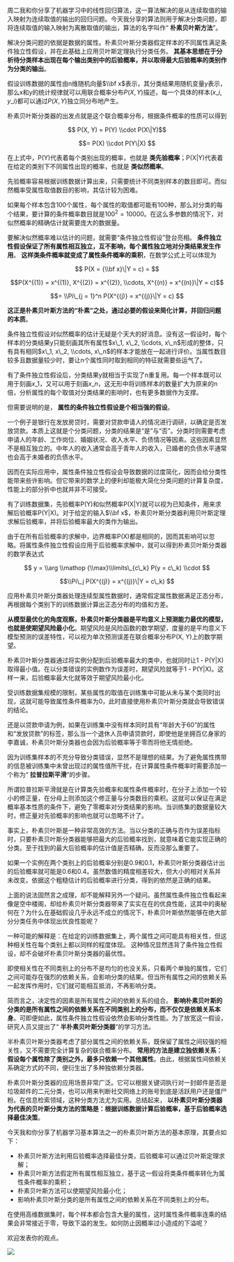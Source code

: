 周二我和你分享了机器学习中的线性回归算法，这一算法解决的是从连续取值的输入映射为连续取值的输出的回归问题。今天我分享的算法则用于解决分类问题，即将连续取值的输入映射为离散取值的输出，算法的名字叫作“ **朴素贝叶斯方法**”。

解决分类问题的依据是数据的属性。朴素贝叶斯分类器假定样本的不同属性满足条件独立性假设，并在此基础上应用贝叶斯定理执行分类任务。 **其基本思想在于分析待分类样本出现在每个输出类别中的后验概率，并以取得最大后验概率的类别作为分类的输出**。

假设训练数据的属性由n维随机向量$\\bf x$表示，其分类结果用随机变量y表示，那么x和y的统计规律就可以用联合概率分布$P(X, Y)$描述，每一个具体的样本$(x\_i, y\_i)$都可以通过$P(X, Y)$独立同分布地产生。

朴素贝叶斯分类器的出发点就是这个联合概率分布，根据条件概率的性质可以得到

$$ P(X, Y) = P(Y) \\cdot P(X\|Y)$$

$$= P(X) \\cdot P(Y\|X) $$

在上式中，P(Y)代表着每个类别出现的概率，也就是 **类先验概率**；P(X\|Y)代表着在给定的类别下不同属性出现的概率，也就是 **类似然概率**。

先验概率容易根据训练数据计算出来，只需要统计不同类别样本的数目即可。而似然概率受属性取值数目的影响，其估计较为困难。

如果每个样本包含100个属性，每个属性的取值都可能有100种，那么对分类的每个结果，要计算的条件概率数目就是$100 ^ 2 = 10000$。在这么多参数的情况下，对似然概率的精确估计就需要庞大的数据量。

要解决似然概率难以估计的问题，就需要“条件独立性假设”登台亮相。 **条件独立性假设保证了所有属性相互独立，互不影响，每个属性独立地对分类结果发生作用**。 **这样类条件概率就变成了属性条件概率的乘积**，在数学公式上可以体现为

$$ P(X = {\\bf x}\|Y = c) = $$

$$P(X^{(1)} = x^{(1)}, X^{(2)} = x^{(2)}, \\cdots, X^{(n)} = x^{(n)}\|Y = c)$$

$$= \\Pi\_{j = 1}^n P(X^{(j)} = x^{(j)}\|Y = c) $$

**这正是朴素贝叶斯方法的“朴素”之处，通过必要的假设来简化计算，并回归问题的本质**。

条件独立性假设对似然概率的估计无疑是个天大的好消息。没有这一假设时，每个样本的分类结果y只能刻画其所有属性$x\_1, x\_2, \\cdots, x\_n$形成的整体，只有具有相同$x\_1, x\_2, \\cdots, x\_n$的样本才能放在一起进行评价。当属性数目较多且数据量较少时，要让n个属性同时取到相同的特征就需要些运气了。

有了条件独立性假设后，分类结果y就相当于实现了n重复用。每一个样本既可以用于刻画$x\_1$，又可以用于刻画$x\_n$，这无形中将训练样本的数量扩大为原来的n倍，分析属性的每个取值对分类结果的影响时，也有更多数据作为支撑。

但需要说明的是， **属性的条件独立性假设是个相当强的假设**。

一个例子是银行在发放房贷时，需要对贷款申请人的情况进行调研，以确定是否发放贷款。本质上这就是个分类问题，分类的结果是“是”与“否”。分类时则需要考虑申请人的年龄、工作岗位、婚姻状况、收入水平、负债情况等因素。这些因素显然不是相互独立的。中年人的收入通常会高于青年人的收入，已婚者的负债水平通常也会高于未婚者的负债水平。

因而在实际应用中，属性条件独立性假设会导致数据的过度简化，因而会给分类性能带来些许影响。但它带来的数学上的便利却能极大简化分类问题的计算复杂度，性能上的部分折中也就并非不可接受。

有了训练数据集，先验概率P(Y)和似然概率P(X\|Y)就可以视为已知条件，用来求解后验概率P(Y\|X)。对于给定的输入$\\bf x$，朴素贝叶斯分类器利用贝叶斯定理求解后验概率，并将后验概率最大的类作为输出。

由于在所有后验概率的求解中，边界概率P(X)都是相同的，因而其影响可以忽略。将属性条件独立性假设应用于后验概率求解中，就可以得到朴素贝叶斯分类器的数学表达式

$$ y = \\arg \\mathop {\\max}\\limits\_{c\_k} P(y = c\_k) \\cdot $$

$$\\Pi\_j P(X^{(j)} = x^{(j)}\|Y = c\_k) $$

应用朴素贝叶斯分类器处理连续型属性数据时，通常假定属性数据满足正态分布，再根据每个类别下的训练数据计算出正态分布的均值和方差。

**从模型最优化的角度观察，朴素贝叶斯分类器是平均意义上预测能力最优的模型，也就是使期望风险最小化**。期望风险是风险函数的数学期望，度量的是平均意义下模型预测的误差特性，可以视为单次预测误差在联合概率分布P(X, Y)上的数学期望。

朴素贝叶斯分类器通过将实例分配到后验概率最大的类中，也就同时让1 - P(Y\|X)取得最小值。在以分类错误的实例数作为误差时，期望风险就等于1 - P(Y\|X)。这样一来，后验概率最大化就等效于期望风险最小化。

受训练数据集规模的限制，某些属性的取值在训练集中可能从未与某个类同时出现，这就可能导致属性条件概率为0，此时直接使用朴素贝叶斯分类就会导致错误的结论。

还是以贷款申请为例，如果在训练集中没有样本同时具有“年龄大于60”的属性和“发放贷款”的标签，那么当一个退休人员申请贷款时，即使他是坐拥百亿身家的李嘉诚，朴素贝叶斯分类器也会因为后验概率等于零而将他无情拒绝。

因为训练集样本的不充分导致分类错误，显然不是理想的结果。为了避免属性携带的信息被训练集中未曾出现过的属性值所干扰，在计算属性条件概率时需要添加一个称为“ **拉普拉斯平滑**”的步骤。

所谓拉普拉斯平滑就是在计算类先验概率和属性条件概率时，在分子上添加一个较小的修正量，在分母上则添加这个修正量与分类数目的乘积。这就可以保证在满足概率基本性质的条件下，避免了零概率对分类结果的影响。当训练集的数据量较大时，修正量对先验概率的影响也就可以忽略不计了。

事实上，朴素贝叶斯是一种非常高效的方法。当以分类的正确与否作为误差指标时，只要朴素贝叶斯分类器能够把最大的后验概率找到，就意味着它能实现正确的分类。至于找到的最大后验概率的估计值是否精确，反而没那么重要了。

如果一个实例在两个类别上的后验概率分别是0.9和0.1，朴素贝叶斯分类器估计出的后验概率就可能是0.6和0.4。虽然数值的精度相差较大，但大小的相对关系并未改变。依据这个粗糙估计的后验概率进行分类，得到的依然是正确的结果。

上面的说法固然言之成理，却不能解释另外一个疑问。虽然属性条件独立性看起来像是空中楼阁，却给朴素贝叶斯分类器带来了实实在在的优良性能，这其中的奥秘何在？为什么在基础假设几乎永远不成立的情况下，朴素贝叶斯依然能够在绝大部分分类任务中体现出优良性能呢？

一种可能的解释是：在给定的训练数据集上，两个属性之间可能具有相关性，但这种相关性在每个类别上都以同样的程度体现。 这种情况显然违背了条件独立性假设，却不会破坏朴素贝叶斯分类器的最优性。

即使相关性在不同类别上的分布不是均匀的也没关系，只看两个单独的属性，它们之间可能存在强烈的依赖关系，会影响分类的结果。但当所有属性之间的依赖关系一起发挥作用时，它们就可能相互抵消，不再影响分类。

简而言之，决定性的因素是所有属性之间的依赖关系的组合。 **影响朴素贝叶斯的分类的是所有属性之间的依赖关系在不同类别上的分布，而不仅仅是依赖关系本身**。可即便如此，属性条件独立性假设依然会影响分类性能。为了放宽这一假设，研究人员又提出了“ **半朴素贝叶斯分类器**”的学习方法。

半朴素贝叶斯分类器考虑了部分属性之间的依赖关系，既保留了属性之间较强的相关性，又不需要完全计算复杂的联合概率分布。 **常用的方法是建立独依赖关系：假设每个属性除了类别之外，最多只依赖一个其他属性**。由此，根据属性间依赖关系确定方式的不同，便衍生出了多种独依赖分类器。

朴素贝叶斯分类器的应用场景非常广泛。它可以根据关键词执行对一封邮件是否是垃圾邮件的二元分类，也可以用来判断社交网络上的账号到底是活跃用户还是僵尸粉。在信息检索领域，这种分类方法尤为实用。总结起来， **以朴素贝叶斯分类器为代表的贝叶斯分类方法的策略是：根据训练数据计算后验概率，基于后验概率选择最佳决策**。

今天我和你分享了机器学习基本算法之一的朴素贝叶斯方法的基本原理，其要点如下：

- 朴素贝叶斯方法利用后验概率选择最佳分类，后验概率可以通过贝叶斯定理求解；
- 朴素贝叶斯方法假定所有属性相互独立，基于这一假设将类条件概率转化为属性条件概率的乘积；
- 朴素贝叶斯方法可以使期望风险最小化；
- 影响朴素贝叶斯分类的是所有属性之间的依赖关系在不同类别上的分布。

在使用高维数据集时，每个样本都会包含大量的属性，这时属性条件概率连乘的结果会非常接近于零，导致下溢的发生。如何防止因概率过小造成的下溢呢？

欢迎发表你的观点。

![](https://static001.geekbang.org/resource/image/1d/ab/1d23a0935e1e853e21a0d6a0dab9e4ab.jpg?wh=1110*1032)